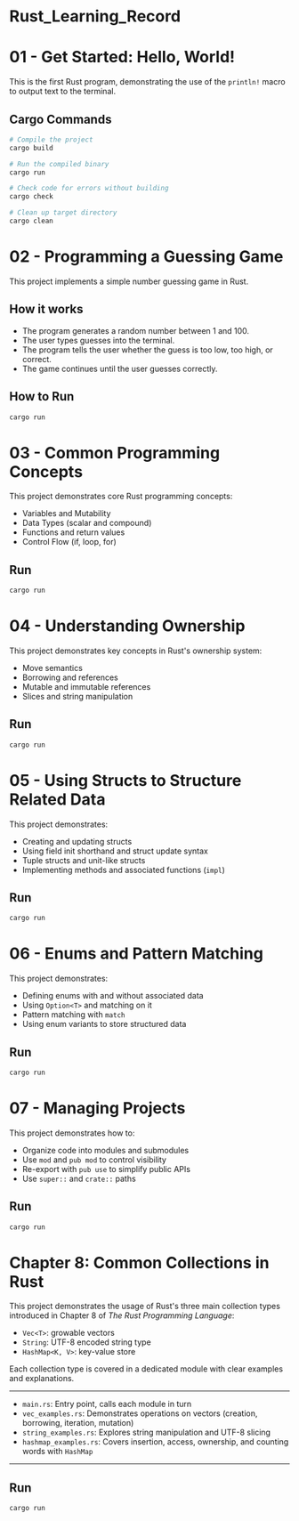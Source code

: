 # Rust_Learning_Record

# 01 - Get Started: Hello, World!

This is the first Rust program, demonstrating the use of the `println!` macro to output text to the terminal.

## Cargo Commands

```bash
# Compile the project
cargo build

# Run the compiled binary
cargo run

# Check code for errors without building
cargo check

# Clean up target directory
cargo clean
```


# 02 - Programming a Guessing Game

This project implements a simple number guessing game in Rust.

## How it works

- The program generates a random number between 1 and 100.
- The user types guesses into the terminal.
- The program tells the user whether the guess is too low, too high, or correct.
- The game continues until the user guesses correctly.

## How to Run

```bash
cargo run
```
# 03 - Common Programming Concepts

This project demonstrates core Rust programming concepts:

- Variables and Mutability
- Data Types (scalar and compound)
- Functions and return values
- Control Flow (if, loop, for)

## Run

```bash
cargo run
```

# 04 - Understanding Ownership

This project demonstrates key concepts in Rust's ownership system:

- Move semantics
- Borrowing and references
- Mutable and immutable references
- Slices and string manipulation

## Run

```bash
cargo run
```

# 05 - Using Structs to Structure Related Data

This project demonstrates:

- Creating and updating structs
- Using field init shorthand and struct update syntax
- Tuple structs and unit-like structs
- Implementing methods and associated functions (`impl`)

## Run

```bash
cargo run
```

# 06 - Enums and Pattern Matching

This project demonstrates:

- Defining enums with and without associated data
- Using `Option<T>` and matching on it
- Pattern matching with `match`
- Using enum variants to store structured data

## Run

```bash
cargo run
```

# 07 - Managing Projects

This project demonstrates how to:

- Organize code into modules and submodules
- Use `mod` and `pub mod` to control visibility
- Re-export with `pub use` to simplify public APIs
- Use `super::` and `crate::` paths

## Run

```bash
cargo run
```

# Chapter 8: Common Collections in Rust

This project demonstrates the usage of Rust's three main collection types introduced in Chapter 8 of *The Rust Programming Language*:

- `Vec<T>`: growable vectors
- `String`: UTF-8 encoded string type
- `HashMap<K, V>`: key-value store

Each collection type is covered in a dedicated module with clear examples and explanations.

---

- `main.rs`: Entry point, calls each module in turn
- `vec_examples.rs`: Demonstrates operations on vectors (creation, borrowing, iteration, mutation)
- `string_examples.rs`: Explores string manipulation and UTF-8 slicing
- `hashmap_examples.rs`: Covers insertion, access, ownership, and counting words with `HashMap`

---

## Run

```bash
cargo run
```

